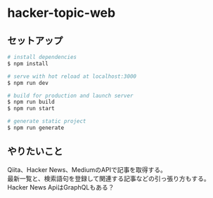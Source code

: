 # hacker-topic-web

## セットアップ

```bash
# install dependencies
$ npm install

# serve with hot reload at localhost:3000
$ npm run dev

# build for production and launch server
$ npm run build
$ npm run start

# generate static project
$ npm run generate
```

## やりたいこと  
  
Qiita、Hacker News、MediumのAPIで記事を取得する。  
最新一覧と、検索語句を登録して関連する記事などの引っ張り方もする。  
Hacker News ApiはGraphQLもある？
